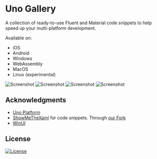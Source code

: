 # Uno Gallery

A collection of ready-to-use Fluent and Material code snippets to help speed up your multi-platform development.

Available on:
- iOS
- Android
- Windows
- WebAssembly
- MacOS
- Linux (experimental)

![Screenshot](./images/Screenshot1.png)
![Screenshot](./images/Screenshot2.png)
![Screenshot](./images/Screenshot3.png)
![Screenshot](./images/Screenshot4.png)


## Acknowledgments
- [Uno Platform](https://platform.uno)
- [ShowMeTheXaml](https://github.com/Keboo/ShowMeTheXAML) for code snippets. Through [our Fork](https://github.com/unoplatform/ShowMeTheXAML)
- [WinUI](https://microsoft.github.io/microsoft-ui-xaml/)

## License
[![License](https://img.shields.io/badge/License-Apache%202.0-blue.svg)](LICENSE)